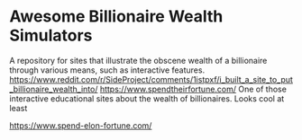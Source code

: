 # Awesome Billionaire Wealth Simulators
A repository for sites that illustrate the obscene wealth of a billionaire through various means, such as interactive features.
https://www.reddit.com/r/SideProject/comments/1istpxf/i_built_a_site_to_put_billionaire_wealth_into/
https://www.spendtheirfortune.com/
One of those interactive educational sites about the wealth of billionaires. Looks cool at least

https://www.spend-elon-fortune.com/
